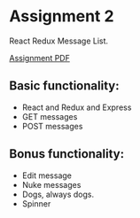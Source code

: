 # Assignment 2

React Redux Message List.

[Assignment PDF](http://blogs.ubc.ca/cpsc436i2019s/files/2019/06/Assignment-3.pdf)

## Basic functionality:

- React and Redux and Express
- GET messages
- POST messages

## Bonus functionality:

- Edit message
- Nuke messages
- Dogs, always dogs.
- Spinner
